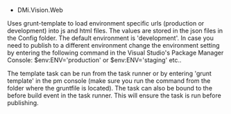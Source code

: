 - DMi.Vision.Web

Uses grunt-template to load environment specific urls (production or development) into js and html files. The values are stored in the json files in the Config folder. 
The default environment is 'development'. In case you need to publish to a different environment change the environment setting by entering the following command in the Visual Studio's Package Manager Console:
$env:ENV='production'
or
$env:ENV='staging'
etc..

The template task can be run from the task runner or by entering 'grunt template' in the pm console (make sure you run the command from the folder where the gruntfile is located).
The task can also be bound to the before build event in the task runner. This will ensure the task is run before publishing.